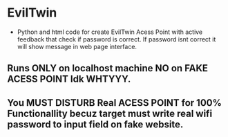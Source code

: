 # EvilTwin
- Python and html code for create EvilTwin Acess Point with active feedback that check if password is correct. If password isnt correct it will show message in web page interface.

## Runs ONLY on localhost machine NO on FAKE ACESS POINT Idk WHTYYY.
## You MUST DISTURB Real ACESS POINT for 100% Functionallity becuz target must write real wifi password to input field on fake website.

